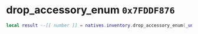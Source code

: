 # drop_accessory_enum `0x7FDDF876`

```lua
local result --[[ number ]] = natives.inventory.drop_accessory_enum(_unk0 --[[ number ]], _unk1 --[[ number ]])
```